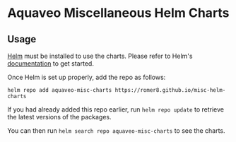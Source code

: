 # Aquaveo Miscellaneous Helm Charts

## Usage

[Helm](https://helm.sh) must be installed to use the charts.
Please refer to Helm's [documentation](https://helm.sh/docs/) to get started.

Once Helm is set up properly, add the repo as follows:

```console
helm repo add aquaveo-misc-charts https://romer8.github.io/misc-helm-charts
```

If you had already added this repo earlier, run `helm repo update` to retrieve the latest versions of the packages.

You can then run `helm search repo aquaveo-misc-charts` to see the charts.
